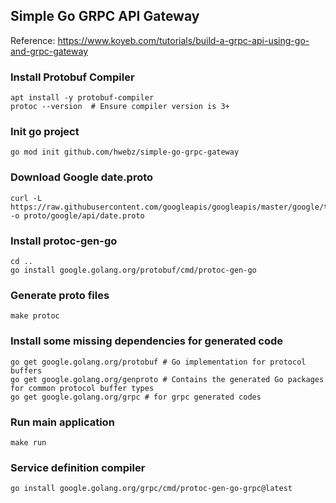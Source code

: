 ## Simple Go GRPC API Gateway
Reference: https://www.koyeb.com/tutorials/build-a-grpc-api-using-go-and-grpc-gateway

### Install Protobuf Compiler
```shell
apt install -y protobuf-compiler
protoc --version  # Ensure compiler version is 3+
```

### Init go project
```shell
go mod init github.com/hwebz/simple-go-grpc-gateway
```

### Download Google date.proto
```shell
curl -L https://raw.githubusercontent.com/googleapis/googleapis/master/google/type/date.proto -o proto/google/api/date.proto
```

### Install protoc-gen-go
```shell
cd ..
go install google.golang.org/protobuf/cmd/protoc-gen-go
```

### Generate proto files
```shell
make protoc
```

### Install some missing dependencies for generated code
```shell
go get google.golang.org/protobuf # Go implementation for protocol buffers
go get google.golang.org/genproto # Contains the generated Go packages for common protocol buffer types
go get google.golang.org/grpc # for grpc generated codes
```

### Run main application
```shell
make run
```

### Service definition compiler
```shell
go install google.golang.org/grpc/cmd/protoc-gen-go-grpc@latest
```